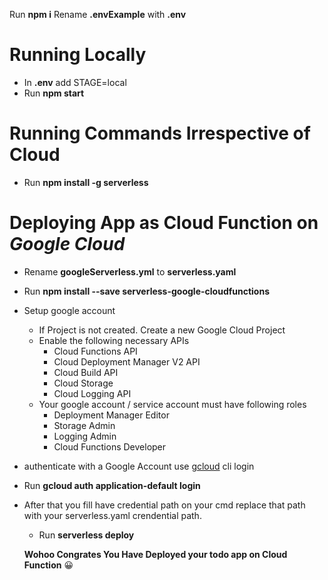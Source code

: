 Run **npm i**
Rename **.envExample** with **.env**

# Running Locally 
- In **.env** add STAGE=local
- Run **npm start**

# Running Commands Irrespective of Cloud
- Run **npm install -g serverless**


# Deploying App as Cloud Function on ***Google Cloud***
- Rename **googleServerless.yml** to **serverless.yaml**
- Run **npm install --save serverless-google-cloudfunctions**
- Setup google account
  - If Project is not created. Create a new Google Cloud Project
  - Enable the following necessary APIs
      - Cloud Functions API
      - Cloud Deployment Manager V2 API
      - Cloud Build API
      - Cloud Storage
      - Cloud Logging API
   - Your google account / service account must have following roles
      - Deployment Manager Editor
      - Storage Admin
      - Logging Admin
      - Cloud Functions Developer 
-  authenticate with a Google Account use [gcloud](https://cloud.google.com/sdk/docs/install) cli login
  - Run **gcloud auth application-default login**
- After that you fill have credential path on your cmd replace that path with your serverless.yaml crendential path.
  - Run **serverless deploy**
 
   **Wohoo Congrates You Have Deployed your todo app on Cloud Function** 😀



